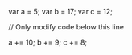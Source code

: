 
var a = 5;
var b = 17;
var c = 12;

// Only modify code below this line

a += 10;
b += 9;
c += 8;

